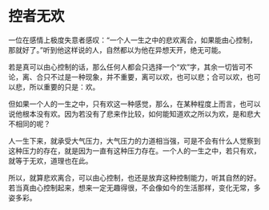# 控者无欢

一位在感情上极度失意者感叹：“一个人一生之中的悲欢离合，如果能由心控制，那就好了。”听到他这样说的人，自然都以为他在异想天开，绝无可能。 

若是真可以由心控制的话，那么任何人都会只选择一个“欢”字，其余一切皆可不论，离、合只不过是一种现象，并不重要，离可以欢，也可以悲；合可以欢，也可以悲，所以重要的只是：欢。 

但如果一个人的一生之中，只有欢这一种感觉，那么，在某种程度上而言，也可以说他根本没有欢。因为若没有了悲来作比较，如何能知道欢之所以为欢，是和悲大不相同的呢？ 

人一生下来，就承受大气压力，大气压力的力道相当强，可是不会有什么人觉察到这种压力的存在，就是因为一直有这种压力存在。一个人的一生之中，若只有欢，就等于无欢，道理也在此。 

所以，就算悲欢离合，可以由心控制，也还是放弃这种控制能力，听其自然的好。若当真由心控制起来，想来一定无趣得很，不会像如今的生活那样，变化无常，多姿多彩。